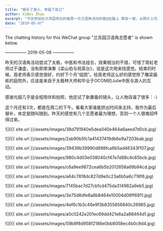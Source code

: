 ```yaml
---
title: "娱乐了游人，幸福了自己"
author: XiBei Zhao
excerpt: "今天参加在兰苏园举办的每周一次汉语角活动的是@在路上 群友一家。从照片上可以看到不少温馨的场面。我们华人多才多艺世人皆知，但多是停留在传说中。这一家人在今天这样的场景下把琴棋书画表现个淋漓尽致，娱乐了游人，幸福了自己。"
date: "2019-05-07"
---
```


The chatting history for this WeChat group "兰苏园汉语角志愿者" is shown below.

—————  2019-05-08  —————

昨天的汉语角活动尝试了太极，中医和书法组合，效果相当的不错，可惜了周虹老师过于谦虚，没有即席演奏《梁山伯与祝英台》，说是这次用来找感觉。结束的时候，周老师表示感觉很好，约好下个月“组团”。给周老师这么好的感觉除了雕梁画栋的庭院外，应该是来自于太极林大师和毕业于OCOM的Julie中医与游人的互动。

感谢光超几乎是全程陪伴和拍照，他还试了新置备的镜头，让人物诙谐了很多：-）

这个月还有3次，都是在周二的下午。看看大家谁能挤出时间来主持，我作为最后替补，肯定是随叫随到。昨天的感觉有几个志愿者最为理想，否则一个人很难招呼得过来。

![]({{ site.url }}/assets/images/38d791940e5dea040e464a6aeed7d0cb.jpg)

![]({{ site.url }}/assets/images/2ab90b5fc1a41437419db6e9a7203bab.jpg)

![]({{ site.url }}/assets/images/39439b39990d898fca6b5ad46343f107.jpg)

![]({{ site.url }}/assets/images/980c4d03e038040cf47e7d88c4c65bcb.jpg)

![]({{ site.url }}/assets/images/c6a9ee9872cea6b5b2012658a69b94cd.jpg)

![]({{ site.url }}/assets/images/a64c7818dc827d9e0c23a6b5a6c716f6.jpg)

![]({{ site.url }}/assets/images/7145bac7d27cb1cd475da314962a9eb5.jpg)

![]({{ site.url }}/assets/images/3e75d8dfe8a8b8464e10004d06ff6911.jpg)

![]({{ site.url }}/assets/images/4ef6c1b3c46e9f3b8355856840c26965.jpg)

![]({{ site.url }}/assets/images/a0c0242e201ec69dd421e6a2a88464d1.jpg)

![]({{ site.url }}/assets/images/59b8f8d958f2186e0bb8058ec4b0c9d4.jpg)
